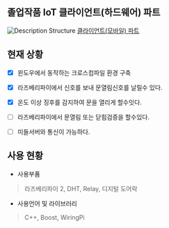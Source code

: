 
## **졸업작품 IoT 클라이언트(하드웨어) 파트**  ##

![Description Structure](https://lh3.googleusercontent.com/-bIE6zNLbvns/Vzd_O2lf-9I/AAAAAAAAAX0/iqZXqO0nkQE8bvQbktBtKTtDf_5uEV9qgCLcB/s0/%25EC%25BA%25A1%25EC%25B2%2598.PNG "캡처.PNG")
[클라이언트(모바일) 파트](https://github.com/qkrcjfgus33/SmartDoorlockApp)


**현재 상황**
----------
- [x]  윈도우에서 동작하는  크로스컴파일 환경 구축
- [x]  라즈베리파이에서 신호를 보내 문열림신호를 날릴수 있다.
- [x]  온도 이상 징후를 감지하여 문을 열리게 할수잇다.
- [ ] 라즈베리파이에서 문열림 또는 닫힘검증을 할수있다.
- [ ] 미들서버와 통신이 가능하다.
  

**사용 현황**
----------
 - 사용부품
 > 라즈베리파이 2, DHT, Relay, 디지털 도어락 
 
 - 사용언어 및 라이브러리
>  C++, Boost, WiringPi
 
